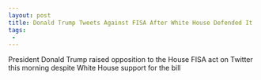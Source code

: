```yaml
---
layout: post
title: Donald Trump Tweets Against FISA After White House Defended It
tags:
 -
---
```

President Donald Trump raised opposition to the House FISA act on Twitter this morning despite White House support for the bill
